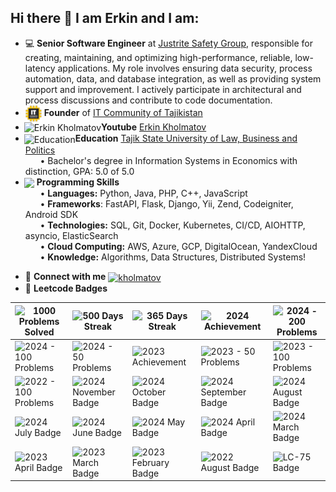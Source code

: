 ## Hi there 👋 I am Erkin and I am:

- :computer: **Senior Software Engineer** at [Justrite Safety Group](https://www.justrite.com/), responsible for creating, maintaining, and optimizing high-performance, reliable, low-latency applications. My role involves ensuring data security, process automation, data, and database integration, as well as providing system support and improvement. I actively participate in architectural and process discussions and contribute to code documentation.
- <img src="https://github.com/kholmatov/kholmatov/blob/main/tajikit.png?raw=true"  align="center" alt="Tajikit" height="26" /> **Founder** of [IT Community of Tajikistan](https://t.me/tajikit/)
- <img src="https://img.icons8.com/color/2x/youtube-play.png" align="center" alt="Erkin Kholmatov" height="30" style="margin-left:-2px; padding-right:0px"/>**Youtube** [Erkin Kholmatov](https://www.youtube.com/@tajikit)
- <img src="https://img.icons8.com/color/2x/reading.png" align="center" alt="Education" height="30" style="margin-left:-2px; padding-right:0px"/>**Education** [Tajik State University of Law, Business and Politics](http://tsulbp.tj/)
<br/>&nbsp;&nbsp;&nbsp;&nbsp;&nbsp;&nbsp;• Bachelor's degree in Information Systems in Economics with distinction, GPA: 5.0 of 5.0
- <img src="https://img.icons8.com/external-flaticons-flat-flat-icons/2x/external-program-web-development-flaticons-flat-flat-icons.png" align="center" height="30" style="margin-left:-2px; padding-right:0px"/> **Programming Skills**
  <br/>&nbsp;&nbsp;&nbsp;&nbsp;&nbsp;&nbsp;• **Languages:** Python, Java, PHP, C++, JavaScript 
  <br/>&nbsp;&nbsp;&nbsp;&nbsp;&nbsp;&nbsp;• **Frameworks**:  FastAPI, Flask, Django, Yii, Zend, Codeigniter, Android SDK
  <br/>&nbsp;&nbsp;&nbsp;&nbsp;&nbsp;&nbsp;• **Technologies:** SQL, Git, Docker, Kubernetes, CI/CD, AIOHTTP, asyncio, ElasticSearch
  <br/>&nbsp;&nbsp;&nbsp;&nbsp;&nbsp;&nbsp;• **Cloud Computing:** AWS, Azure, GCP, DigitalOcean, YandexCloud 
  <br/>&nbsp;&nbsp;&nbsp;&nbsp;&nbsp;&nbsp;• **Knowledge:** Algorithms, Data Structures, Distributed Systems!
  
<!--   [![wakatime](https://wakatime.com/badge/user/2dc1bcc0-4b28-4851-8b67-dd94a84cf37b/project/24814392-2814-485c-94e4-ef54e65e4573.svg)](https://wakatime.com/badge/user/2dc1bcc0-4b28-4851-8b67-dd94a84cf37b/project/24814392-2814-485c-94e4-ef54e65e4573) -->

- 🔗 **Connect with me** [<img align="center" src="https://img.icons8.com/fluency/2x/linkedin-2.png" alt="kholmatov" height="30" />](http://linkedin.com/in/kholmatov/)
- 🥇 **Leetcode Badges**

| ![1000 Problems Solved](https://assets.leetcode.com/static_assets/marketing/1000.gif) | ![500 Days Streak](https://assets.leetcode.com/static_assets/marketing/500_new.gif) | ![365 Days Streak](https://assets.leetcode.com/static_assets/marketing/365_new.gif) | ![2024 Achievement](https://assets.leetcode.com/static_assets/marketing/2024.gif) | ![2024 - 200 Problems](https://assets.leetcode.com/static_assets/marketing/2024-200.gif) |
|---|---|---|---|---|
| ![2024 - 100 Problems](https://assets.leetcode.com/static_assets/marketing/2024-100-new.gif) | ![2024 - 50 Problems](https://assets.leetcode.com/static_assets/marketing/2024-50.gif) | ![2023 Achievement](https://assets.leetcode.com/static_assets/marketing/2023.gif) | ![2023 - 50 Problems](https://assets.leetcode.com/static_assets/marketing/2023-50.gif) | ![2023 - 100 Problems](https://assets.leetcode.com/static_assets/marketing/2023-100.gif) |
| ![2022 - 100 Problems](https://assets.leetcode.com/static_assets/public/images/badges/2022/gif/2022-annual-100.gif) | ![2024 November Badge](https://assets.leetcode.com/static_assets/public/images/badges/2024/gif/2024-11.gif) | ![2024 October Badge](https://assets.leetcode.com/static_assets/public/images/badges/2024/gif/2024-10.gif) | ![2024 September Badge](https://assets.leetcode.com/static_assets/public/images/badges/2024/gif/2024-09.gif) | ![2024 August Badge](https://assets.leetcode.com/static_assets/public/images/badges/2024/gif/2024-08.gif) |
| ![2024 July Badge](https://assets.leetcode.com/static_assets/public/images/badges/2024/gif/2024-07.gif) | ![2024 June Badge](https://assets.leetcode.com/static_assets/public/images/badges/2024/gif/2024-06.gif) | ![2024 May Badge](https://assets.leetcode.com/static_assets/public/images/badges/2024/gif/2024-05.gif) | ![2024 April Badge](https://assets.leetcode.com/static_assets/public/images/badges/2024/gif/2024-04.gif) | ![2024 March Badge](https://assets.leetcode.com/static_assets/public/images/badges/2024/gif/2024-03.gif) |
| ![2023 April Badge](https://assets.leetcode.com/static_assets/public/images/badges/2023/gif/2023-04.gif) | ![2023 March Badge](https://assets.leetcode.com/static_assets/public/images/badges/2023/gif/2023-03.gif) | ![2023 February Badge](https://assets.leetcode.com/static_assets/public/images/badges/2023/gif/2023-02.gif) | ![2022 August Badge](https://assets.leetcode.com/static_assets/public/images/badges/2022/gif/2022-08.gif) | ![LC-75 Badge](https://assets.leetcode.com/static_assets/others/LC-75.gif) |
